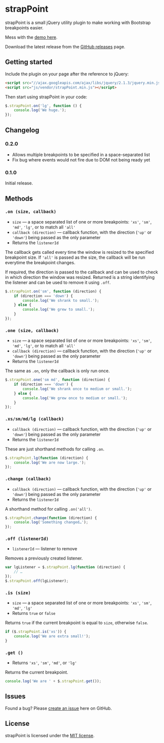 # strapPoint

strapPoint is a small jQuery utility plugin to make working with Bootstrap breakpoints easier.

Mess with the [demo here](https://dannynimmo.github.io/strapPoint).

Download the latest release from the [GitHub releases](https://github.com/dannynimmo/strapPoint/releases) page.

## Getting started

Include the plugin on your page after the reference to jQuery:

```html
<script src="//ajax.googleapis.com/ajax/libs/jquery/2.1.3/jquery.min.js"></script>
<script src="js/vendor/strapPoint.min.js"></script>
```

Then start using strapPoint in your code:

```javascript
$.strapPoint.on('lg', function () {
    console.log('We huge.');
});
```



## Changelog


### 0.2.0

- Allows multiple breakpoints to be specified in a space-separated list
- Fix bug where events would not fire due to DOM not being ready yet


### 0.1.0

Initial release.



## Methods


### `.on (size, callback)`

* `size` — a space separated list of one or more breakpoints: `'xs'`, `'sm'`, `'md'`, `'lg'`, or to match all `'all'`
* `callback (direction)` — callback function, with the direction (`'up'` or `'down'`) being passed as the only parameter
* Returns the `listenerId`

The callback gets called every time the window is resized to the specified breakpoint size. If `'all'` is passed as the size, the callback will be run everytime the breakpoint changes.

If required, the direction is passed to the callback and can be used to check in which direction the window was resized. Returned is a string identifying the listener and can be used to remove it using `.off`.

```javascript
$.strapPoint.on('sm', function (direction) {
    if (direction === 'down') {
        console.log('We shrank to small.');
    } else {
        console.log('We grew to small.');
    }
});
```


### `.one (size, callback)`

* `size` — a space separated list of one or more breakpoints: `'xs'`, `'sm'`, `'md'`, `'lg'`, or to match all `'all'`
* `callback (direction)` — callback function, with the direction (`'up'` or `'down'`) being passed as the only parameter
* Returns the `listenerId`

The same as `.on`, only the callback is only run once.

```javascript
$.strapPoint.one('sm md', function (direction) {
    if (direction === 'down') {
        console.log('We shrank once to medium or small.');
    } else {
        console.log('We grew once to medium or small.');
    }
});
```


### `.xs/sm/md/lg (callback)`

* `callback (direction)` — callback function, with the direction (`'up'` or `'down'`) being passed as the only parameter
* Returns the `listenerId`

These are just shorthand methods for calling `.on`.

```javascript
$.strapPoint.lg(function (direction) {
    console.log('We are now large.');
});
```


### `.change (callback)`

* `callback (direction)` — callback function, with the direction (`'up'` or `'down'`) being passed as the only parameter
* Returns the `listenerId`

A shorthand method for calling `.on('all')`.

```javascript
$.strapPoint.change(function (direction) {
    console.log('Something changed…');
});
```


### `.off (listenerId)`

* `listenerId` — listener to remove

Removes a previously created listener.

```javascript
var lgListener = $.strapPoint.lg(function (direction) {
    // …
});
$.strapPoint.off(lgListener);
```


### `.is (size)`

* `size` — a space separated list of one or more breakpoints: `'xs'`, `'sm'`, `'md'`, `'lg'`
* Returns `true` or `false`

Returns `true` if the current breakpoint is equal to `size`, otherwise `false`.

```javascript
if ($.strapPoint.is('xs')) {
    console.log('We are extra small!');
}
```


### `.get ()`

* Returns `'xs'`, `'sm'`, `'md'`, or `'lg'`

Returns the current breakpoint.

```javascript
console.log('We are ' + $.strapPoint.get());
```



## Issues

Found a bug? Please [create an issue](https://github.com/dannynimmo/strapPoint/issues/new) here on GitHub.



## License

strapPoint is licensed under the [MIT license](https://github.com/dannynimmo/strapPoint/blob/master/LICENSE).

